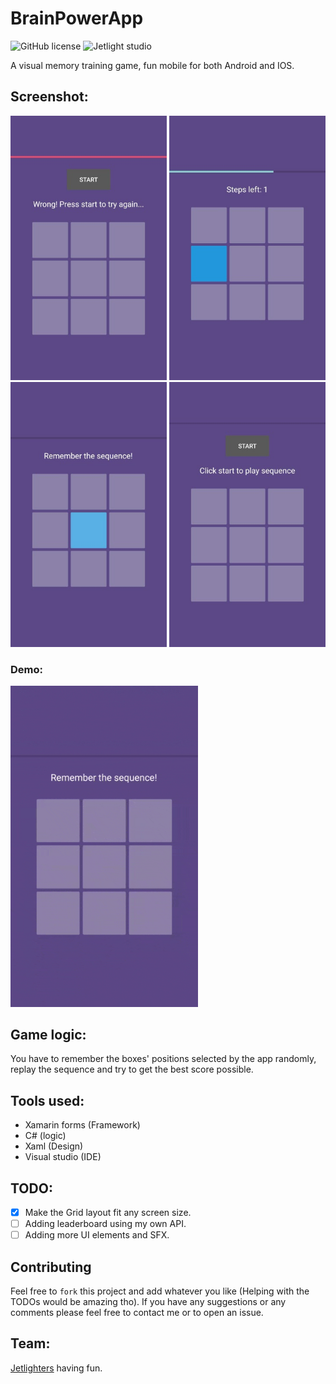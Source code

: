 # BrainPowerApp

![GitHub license](https://img.shields.io/github/license/oussamabonnor1/BrainPowerApp.svg)
![Jetlight studio](https://img.shields.io/badge/Made%20by-Jetlight%20studio-blue.svg?color=082544)

A visual memory training game, fun mobile for both Android and IOS.

## Screenshot:
<img src="Screenshots/Sc.jpg" width = "250"/> <img src="Screenshots/Sc 2.jpg" width = "250"/>                                              
<img src="Screenshots/Sc 3.jpg" width = "250"/> <img src="Screenshots/Sc 4.jpg" width = "250"/> 

### Demo:
<img src="Screenshots/gif.gif" width="300"/>

## Game logic:
You have to remember the boxes' positions selected by the app randomly, replay the sequence and try to get the best score possible.

## Tools used:
* Xamarin forms (Framework)
* C# (logic)
* Xaml (Design)
* Visual studio (IDE)


## TODO:
- [x] Make the Grid layout fit any screen size.
- [ ] Adding leaderboard using my own API.
- [ ] Adding more UI elements and SFX.

## Contributing
Feel free to `fork` this project and add whatever you like (Helping with the TODOs would be amazing tho). If you have any suggestions or any comments please feel free to contact me or to open an issue.

## Team:
[Jetlighters](https://github.com/JetLightStudio) having fun.

